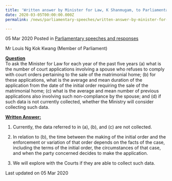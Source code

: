```yaml
---
title: 'Written answer by Minister for Law, K Shanmugam, to Parliamentary Question on Court Applications Relating to Sale of Matrimonial Homes'
date: 2020-03-05T00:00:00.000Z
permalink: /news/parliamentary-speeches/written-answer-by-minister-for-law-k-shanmugam-to-pq-on-court-applications-relating-to-sale-of-matrimonial-homes/

---
```



05 Mar 2020 Posted in [Parliamentary speeches and responses](/news/parliamentary-speeches)

Mr Louis Ng Kok Kwang (Member of Parliament) 

**<b><u>Question</u></b>**  
To ask the Minister for Law for each year of the past five years (a) what is the number of court applications involving a spouse who refuses to comply with court orders pertaining to the sale of the matrimonial home; (b) for these applications, what is the average and mean duration of the application from the date of the initial order requiring the sale of the matrimonial home; (c) what is the average and mean number of previous applications also involving such non-compliance by the spouse; and (d) if such data is not currently collected, whether the Ministry will consider collecting such data.

**<b><u>Written Answer:</u></b>**  

1. Currently, the data referred to in (a), (b), and (c) are not collected.

2. In relation to (b), the time between the making of the initial order and the enforcement or variation of that order depends on the facts of the case, including the terms of the initial order, the circumstances of that case, and when the party concerned decides to make the application.  

3. We will explore with the Courts if they are able to collect such data.

<p class="right-side-updated">Last updated on 05 Mar 2020</p>
